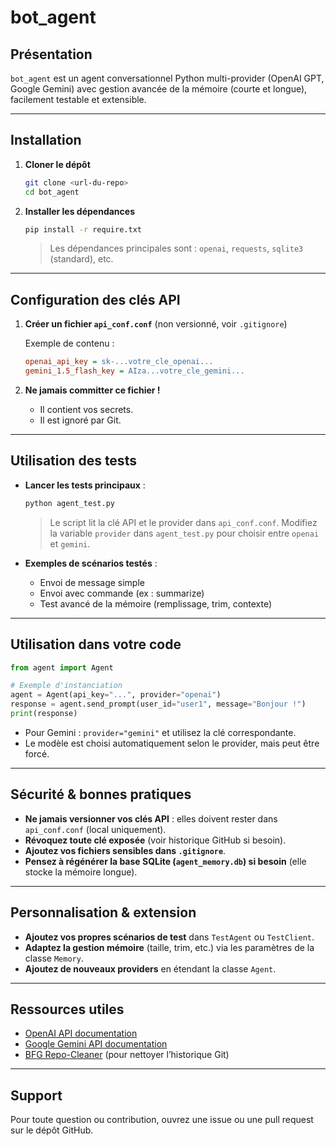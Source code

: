 # bot_agent

## Présentation

`bot_agent` est un agent conversationnel Python multi-provider (OpenAI GPT, Google Gemini) avec gestion avancée de la mémoire (courte et longue), facilement testable et extensible.

---

## Installation

1. **Cloner le dépôt**
   ```sh
   git clone <url-du-repo>
   cd bot_agent
   ```

2. **Installer les dépendances**
   ```sh
   pip install -r require.txt
   ```
   > Les dépendances principales sont : `openai`, `requests`, `sqlite3` (standard), etc.

---

## Configuration des clés API

1. **Créer un fichier `api_conf.conf`** (non versionné, voir `.gitignore`)

   Exemple de contenu :
   ```ini
   openai_api_key = sk-...votre_cle_openai...
   gemini_1.5_flash_key = AIza...votre_cle_gemini...
   ```

2. **Ne jamais committer ce fichier !**
   - Il contient vos secrets.
   - Il est ignoré par Git.

---

## Utilisation des tests

- **Lancer les tests principaux** :
  ```sh
  python agent_test.py
  ```
  > Le script lit la clé API et le provider dans `api_conf.conf`.
  > Modifiez la variable `provider` dans `agent_test.py` pour choisir entre `openai` et `gemini`.

- **Exemples de scénarios testés** :
  - Envoi de message simple
  - Envoi avec commande (ex : summarize)
  - Test avancé de la mémoire (remplissage, trim, contexte)

---

## Utilisation dans votre code

```python
from agent import Agent

# Exemple d'instanciation
agent = Agent(api_key="...", provider="openai")
response = agent.send_prompt(user_id="user1", message="Bonjour !")
print(response)
```

- Pour Gemini : `provider="gemini"` et utilisez la clé correspondante.
- Le modèle est choisi automatiquement selon le provider, mais peut être forcé.

---

## Sécurité & bonnes pratiques

- **Ne jamais versionner vos clés API** : elles doivent rester dans `api_conf.conf` (local uniquement).
- **Révoquez toute clé exposée** (voir historique GitHub si besoin).
- **Ajoutez vos fichiers sensibles dans `.gitignore`**.
- **Pensez à régénérer la base SQLite (`agent_memory.db`) si besoin** (elle stocke la mémoire longue).

---

## Personnalisation & extension

- **Ajoutez vos propres scénarios de test** dans `TestAgent` ou `TestClient`.
- **Adaptez la gestion mémoire** (taille, trim, etc.) via les paramètres de la classe `Memory`.
- **Ajoutez de nouveaux providers** en étendant la classe `Agent`.

---

## Ressources utiles

- [OpenAI API documentation](https://platform.openai.com/docs/api-reference/introduction)
- [Google Gemini API documentation](https://ai.google.dev/gemini-api/docs/get-started)
- [BFG Repo-Cleaner](https://rtyley.github.io/bfg-repo-cleaner/) (pour nettoyer l’historique Git)

---

## Support

Pour toute question ou contribution, ouvrez une issue ou une pull request sur le dépôt GitHub.
